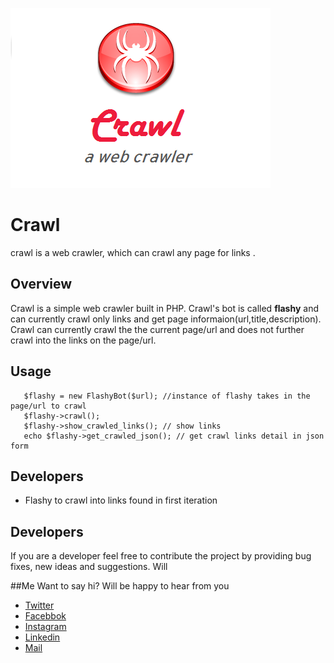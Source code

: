 ![crawl](https://github.com/asadadams/crawl/blob/master/logo.png)

# Crawl 
crawl is a web crawler, which can crawl any page for links .

## Overview
 Crawl is a simple web crawler built in PHP.  Crawl's bot is called **flashy** and can currently crawl only links and get page informaion(url,title,description). Crawl can currently crawl the the current page/url and does not further crawl into the links on the page/url.

## Usage

```
   $flashy = new FlashyBot($url); //instance of flashy takes in the page/url to crawl 
   $flashy->crawl();
   $flashy->show_crawled_links(); // show links
   echo $flashy->get_crawled_json(); // get crawl links detail in json form

```

## Developers
* Flashy to crawl into links found in first iteration

## Developers
If you are a developer feel free to contribute the project by providing bug fixes, new ideas and suggestions. 
Will 

##Me
Want to say hi? Will be happy to hear from you
* [Twitter](http:///www.twitter.com/asadadams)
* [Facebbok](http://www.facebook.com/asad.adams)
* [Instagram](http://www.instagram.com/asadadams)
* [Linkedin](http://www.linkedin.com/in/asad-adams-7548a4104/)
* [Mail](clarkpeace.adams@gmail.com)